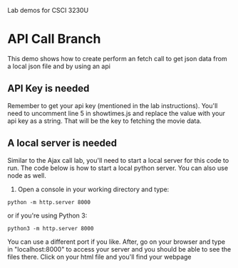 Lab demos for CSCI 3230U

# API Call Branch

This demo shows how to create perform an fetch call to get json data from a local json file and by using an api

## API Key is needed
Remember to get your api key (mentioned in the lab instructions). You'll need to uncomment line 5 in showtimes.js and replace the value with your api key as a string. That will be the key to fetching the movie data.

## A local server is needed
Similar to the Ajax call lab, you'll need to start a local server for this code to run. The code below is how to start a local python server. You can also use node as well.

1) Open a console in your working directory and type:

```
python -m http.server 8000
```
or if you're using Python 3:
```
python3 -m http.server 8000
``` 
You can use a different port if you like. After, go on your browser and type in "localhost:8000" to access your server and you should be able to see the files there. Click on your html file and you'll find your webpage

 
